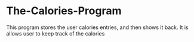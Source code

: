 # The-Calories-Program
This program stores the user calories entries, and then shows it back. It is allows user to keep track of the calories
